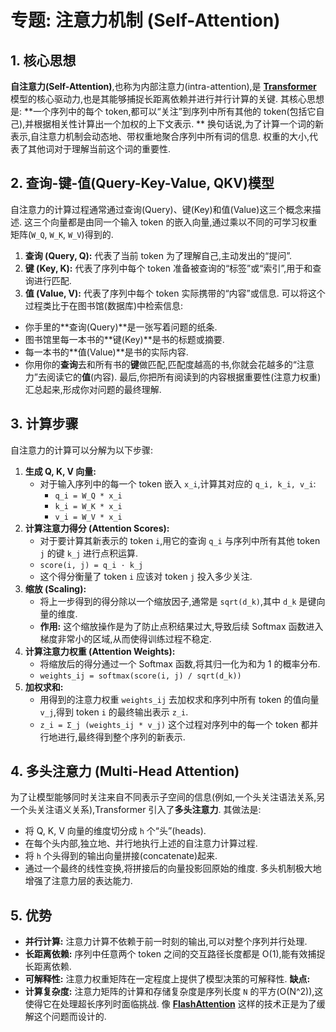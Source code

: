# 专题: 注意力机制 (Self-Attention)
## 1. 核心思想
**自注意力(Self-Attention)**,也称为内部注意力(intra-attention),是 **[Transformer](./Lecture1-Transformer.md)** 模型的核心驱动力,也是其能够捕捉长距离依赖并进行并行计算的关键. 
其核心思想是: **一个序列中的每个 token,都可以“关注”到序列中所有其他的 token(包括它自己),并根据相关性计算出一个加权的上下文表示. **
换句话说,为了计算一个词的新表示,自注意力机制会动态地、带权重地聚合序列中所有词的信息. 权重的大小,代表了其他词对于理解当前这个词的重要性. 
## 2. 查询-键-值(Query-Key-Value, QKV)模型
自注意力的计算过程通常通过查询(Query)、键(Key)和值(Value)这三个概念来描述. 这三个向量都是由同一个输入 token 的嵌入向量,通过乘以不同的可学习权重矩阵(`W_Q`, `W_K`, `W_V`)得到的. 
1.  **查询 (Query, Q):** 代表了当前 token 为了理解自己,主动发出的“提问”. 
2.  **键 (Key, K):** 代表了序列中每个 token 准备被查询的“标签”或“索引”,用于和查询进行匹配. 
3.  **值 (Value, V):** 代表了序列中每个 token 实际携带的“内容”或信息. 
可以将这个过程类比于在图书馆(数据库)中检索信息: 
*   你手里的**查询(Query)**是一张写着问题的纸条. 
*   图书馆里每一本书的**键(Key)**是书的标题或摘要. 
*   每一本书的**值(Value)**是书的实际内容. 
*   你用你的**查询**去和所有书的**键**做匹配,匹配度越高的书,你就会花越多的“注意力”去阅读它的**值**(内容). 最后,你把所有阅读到的内容根据重要性(注意力权重)汇总起来,形成你对问题的最终理解. 
## 3. 计算步骤
自注意力的计算可以分解为以下步骤: 
1.  **生成 Q, K, V 向量:**
    *   对于输入序列中的每一个 token 嵌入 `x_i`,计算其对应的 `q_i, k_i, v_i`: 
        *   `q_i = W_Q * x_i`
        *   `k_i = W_K * x_i`
        *   `v_i = W_V * x_i`
2.  **计算注意力得分 (Attention Scores):**
    *   对于要计算其新表示的 token `i`,用它的查询 `q_i` 与序列中所有其他 token `j` 的键 `k_j` 进行点积运算. 
    *   `score(i, j) = q_i · k_j`
    *   这个得分衡量了 token `i` 应该对 token `j` 投入多少关注. 
3.  **缩放 (Scaling):**
    *   将上一步得到的得分除以一个缩放因子,通常是 `sqrt(d_k)`,其中 `d_k` 是键向量的维度. 
    *   **作用:** 这个缩放操作是为了防止点积结果过大,导致后续 Softmax 函数进入梯度非常小的区域,从而使得训练过程不稳定. 
4.  **计算注意力权重 (Attention Weights):**
    *   将缩放后的得分通过一个 Softmax 函数,将其归一化为和为 1 的概率分布. 
    *   `weights_ij = softmax(score(i, j) / sqrt(d_k))`
5.  **加权求和:**
    *   用得到的注意力权重 `weights_ij` 去加权求和序列中所有 token 的值向量 `v_j`,得到 token `i` 的最终输出表示 `z_i`. 
    *   `z_i = Σ_j (weights_ij * v_j)`
这个过程对序列中的每一个 token 都并行地进行,最终得到整个序列的新表示. 
## 4. 多头注意力 (Multi-Head Attention)
为了让模型能够同时关注来自不同表示子空间的信息(例如,一个头关注语法关系,另一个头关注语义关系),Transformer 引入了**多头注意力**. 
其做法是: 
*   将 Q, K, V 向量的维度切分成 `h` 个“头”(heads). 
*   在每个头内部,独立地、并行地执行上述的自注意力计算过程. 
*   将 `h` 个头得到的输出向量拼接(concatenate)起来. 
*   通过一个最终的线性变换,将拼接后的向量投影回原始的维度. 
多头机制极大地增强了注意力层的表达能力. 
## 5. 优势
*   **并行计算:** 注意力计算不依赖于前一时刻的输出,可以对整个序列并行处理. 
*   **长距离依赖:** 序列中任意两个 token 之间的交互路径长度都是 O(1),能有效捕捉长距离依赖. 
*   **可解释性:** 注意力权重矩阵在一定程度上提供了模型决策的可解释性. 
**缺点:**
*   **计算复杂度:** 注意力矩阵的计算和存储复杂度是序列长度 `N` 的平方(O(N^2)),这使得它在处理超长序列时面临挑战. 像 **[FlashAttention](./Lecture1-FlashAttention.md)** 这样的技术正是为了缓解这个问题而设计的. 